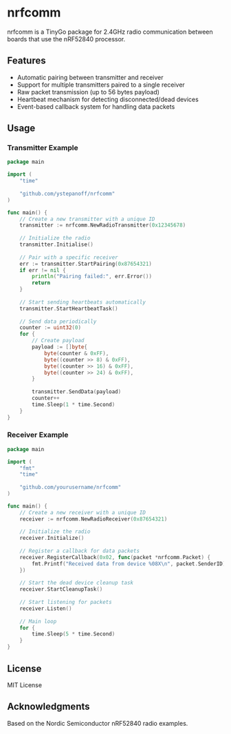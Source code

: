 # nrfcomm

nrfcomm is a TinyGo package for 2.4GHz radio communication between boards that use the nRF52840 processor.

## Features

* Automatic pairing between transmitter and receiver
* Support for multiple transmitters paired to a single receiver
* Raw packet transmission (up to  56 bytes payload)
* Heartbeat mechanism for detecting disconnected/dead devices
* Event-based callback system for handling data packets

## Usage

### Transmitter Example

```go
package main

import (
	"time"
	
	"github.com/ystepanoff/nrfcomm"
)

func main() {
	// Create a new transmitter with a unique ID
	transmitter := nrfcomm.NewRadioTransmitter(0x12345678)
	
	// Initialize the radio
	transmitter.Initialise()
	
	// Pair with a specific receiver
	err := transmitter.StartPairing(0x87654321)
	if err != nil {
		println("Pairing failed:", err.Error())
		return
	}
	
	// Start sending heartbeats automatically
	transmitter.StartHeartbeatTask()
	
	// Send data periodically
	counter := uint32(0)
	for {
		// Create payload
		payload := []byte{
			byte(counter & 0xFF),
			byte((counter >> 8) & 0xFF),
			byte((counter >> 16) & 0xFF),
			byte((counter >> 24) & 0xFF),
		}
		
		transmitter.SendData(payload)
		counter++
		time.Sleep(1 * time.Second)
	}
}
```

### Receiver Example

```go
package main

import (
	"fmt"
	"time"
	
	"github.com/yourusername/nrfcomm"
)

func main() {
	// Create a new receiver with a unique ID
	receiver := nrfcomm.NewRadioReceiver(0x87654321)
	
	// Initialize the radio
	receiver.Initialize()
	
	// Register a callback for data packets
	receiver.RegisterCallback(0x02, func(packet *nrfcomm.Packet) {
		fmt.Printf("Received data from device %08X\n", packet.SenderID)
	})
	
	// Start the dead device cleanup task
	receiver.StartCleanupTask()
	
	// Start listening for packets
	receiver.Listen()
	
	// Main loop
	for {
		time.Sleep(5 * time.Second)
	}
}
```

## License

MIT License

## Acknowledgments

Based on the Nordic Semiconductor nRF52840 radio examples. 